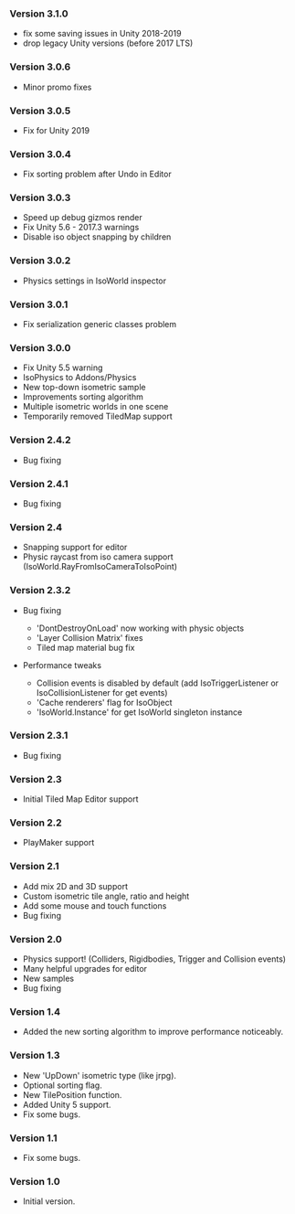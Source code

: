 ### Version 3.1.0

* fix some saving issues in Unity 2018-2019
* drop legacy Unity versions (before 2017 LTS)

### Version 3.0.6

* Minor promo fixes

### Version 3.0.5

* Fix for Unity 2019

### Version 3.0.4

* Fix sorting problem after Undo in Editor

### Version 3.0.3

* Speed up debug gizmos render
* Fix Unity 5.6 - 2017.3 warnings
* Disable iso object snapping by children

### Version 3.0.2

* Physics settings in IsoWorld inspector

### Version 3.0.1

* Fix serialization generic classes problem

### Version 3.0.0

* Fix Unity 5.5 warning
* IsoPhysics to Addons/Physics
* New top-down isometric sample
* Improvements sorting algorithm
* Multiple isometric worlds in one scene
* Temporarily removed TiledMap support

### Version 2.4.2

* Bug fixing

### Version 2.4.1

* Bug fixing

### Version 2.4

* Snapping support for editor
* Physic raycast from iso camera support (IsoWorld.RayFromIsoCameraToIsoPoint)

### Version 2.3.2

* Bug fixing
  - 'DontDestroyOnLoad' now working with physic objects
  - 'Layer Collision Matrix' fixes
  - Tiled map material bug fix

* Performance tweaks
  - Collision events is disabled by default (add IsoTriggerListener or IsoCollisionListener for get events)
  - 'Cache renderers' flag for IsoObject
  - 'IsoWorld.Instance' for get IsoWorld singleton instance

### Version 2.3.1

* Bug fixing

### Version 2.3

* Initial Tiled Map Editor support

### Version 2.2

* PlayMaker support

### Version 2.1

* Add mix 2D and 3D support
* Custom isometric tile angle, ratio and height
* Add some mouse and touch functions
* Bug fixing

### Version 2.0

* Physics support! (Colliders, Rigidbodies, Trigger and Collision events)
* Many helpful upgrades for editor
* New samples
* Bug fixing

### Version 1.4

* Added the new sorting algorithm to improve performance noticeably.

### Version 1.3

* New 'UpDown' isometric type (like jrpg).
* Optional sorting flag.
* New TilePosition function.
* Added Unity 5 support.
* Fix some bugs.

### Version 1.1

* Fix some bugs.

### Version 1.0

* Initial version.
